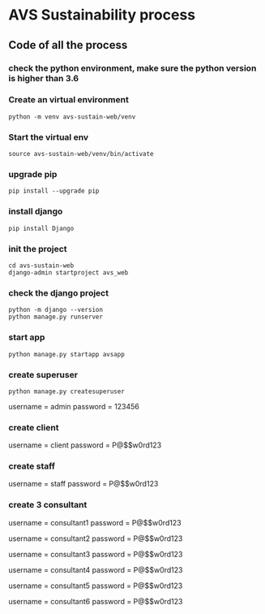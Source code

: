 # AVS Sustainability process

## Code of all the process

### check the python environment, make sure the python version is higher than 3.6

### Create an virtual environment
```
python -m venv avs-sustain-web/venv
```

### Start the virtual env
```
source avs-sustain-web/venv/bin/activate
```
### upgrade pip 
```
pip install --upgrade pip
```

### install django 
```
pip install Django
```

### init the project
```
cd avs-sustain-web 
django-admin startproject avs_web 
```

### check the django project
```
python -m django --version
python manage.py runserver
```

### start app 
```
python manage.py startapp avsapp
```

### create superuser
```
python manage.py createsuperuser
```
username = admin
password = 123456

### create client
username = client
password = P@$$w0rd123

### create staff
username = staff
password = P@$$w0rd123

### create 3 consultant
username = consultant1
password = P@$$w0rd123

username = consultant2
password = P@$$w0rd123

username = consultant3
password = P@$$w0rd123

username = consultant4
password = P@$$w0rd123

username = consultant5
password = P@$$w0rd123

username = consultant6
password = P@$$w0rd123

